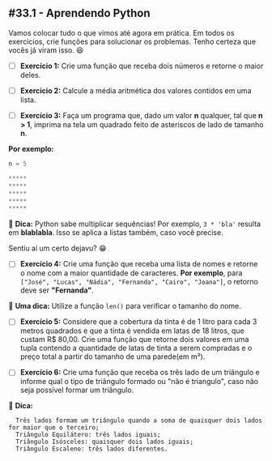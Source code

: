 #33.1 - Aprendendo Python
--------------------------

Vamos colocar tudo o que vimos até agora em prática. Em todos os exercícios, crie funções para solucionar os problemas. Tenho certeza que vocês já viram isso. 😆

- [ ] **Exercício 1:** Crie uma função que receba dois números e retorne o maior deles.

- [ ] **Exercício 2:** Calcule a média aritmética dos valores contidos em uma lista.

- [ ] **Exercício 3:** Faça um programa que, dado um valor **n** qualquer, tal que **n > 1**, imprima na tela um quadrado feito de asteriscos de lado de tamanho **n**.

**Por exemplo:**

```py
n = 5

*****
*****
*****
*****
*****
```

🦜 **Dica:** Python sabe multiplicar sequências! Por exemplo, `3 * 'bla'` resulta em **blablabla**. Isso se aplica a listas também, caso você precise.

Sentiu aí um certo dejavu? 😁

- [ ] **Exercício 4:** Crie uma função que receba uma lista de nomes e retorne o nome com a maior quantidade de caracteres. **Por exemplo**, para `["José", "Lucas", "Nádia", "Fernanda", "Cairo", "Joana"]`, o retorno deve ser **"Fernanda"**.

🦜 **Uma dica:** Utilize a função `len()` para verificar o tamanho do nome.

- [ ] **Exercício 5:** Considere que a cobertura da tinta é de 1 litro para cada 3 metros quadrados e que a tinta é vendida em latas de 18 litros, que custam R$ 80,00. Crie uma função que retorne dois valores em uma tupla contendo a quantidade de latas de tinta a serem compradas e o preço total a partir do tamanho de uma parede(em m²).

- [ ] **Exercício 6:** Crie uma função que receba os três lado de um triângulo e informe qual o tipo de triângulo formado ou "não é triangulo", caso não seja possível formar um triângulo.

🦜 **Dica:**
```
  Três lados formam um triângulo quando a soma de quaisquer dois lados for maior que o terceiro;
  Triângulo Equilátero: três lados iguais;
  Triângulo Isósceles: quaisquer dois lados iguais;
  Triângulo Escaleno: três lados diferentes.
```
